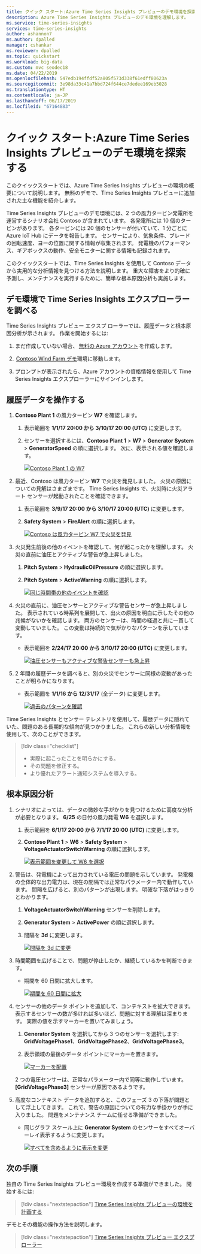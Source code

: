 ```yaml
---
title: クイック スタート:Azure Time Series Insights プレビューのデモ環境を探索する | Microsoft Docs
description: Azure Time Series Insights プレビューのデモ環境を理解します。
ms.service: time-series-insights
services: time-series-insights
author: ashannon7
ms.author: dpalled
manager: cshankar
ms.reviewer: dpalled
ms.topic: quickstart
ms.workload: big-data
ms.custom: mvc seodec18
ms.date: 04/22/2019
ms.openlocfilehash: 547edb194ffdf52a805f573d338f61edff80623a
ms.sourcegitcommit: 3e98da33c41a7bbd724f644ce7dedee169eb5028
ms.translationtype: HT
ms.contentlocale: ja-JP
ms.lasthandoff: 06/17/2019
ms.locfileid: "67164883"
---
```

# <a name="quickstart-explore-the-azure-time-series-insights-preview-demo-environment"></a>クイック スタート:Azure Time Series Insights プレビューのデモ環境を探索する

このクイックスタートでは、Azure Time Series Insights プレビューの環境の概要について説明します。 無料のデモで、Time Series Insights プレビューに追加された主な機能を紹介します。

Time Series Insights プレビューのデモ環境には、2 つの風力タービン発電所を運営するシナリオ会社 Contoso が含まれています。 各発電所には 10 個のタービンがあります。 各タービンには 20 個のセンサーが付いていて、1 分ごとに Azure IoT Hub にデータを報告します。 センサーにより、気象条件、ブレードの回転速度、ヨーの位置に関する情報が収集されます。 発電機のパフォーマンス、ギアボックスの動作、安全モニターに関する情報も記録されます。

このクイックスタートでは、Time Series Insights を使用して Contoso データから実用的な分析情報を見つける方法を説明します。 重大な障害をより的確に予測し、メンテナンスを実行するために、簡単な根本原因分析も実施します。

## <a name="explore-the-time-series-insights-explorer-in-a-demo-environment"></a>デモ環境で Time Series Insights エクスプローラーを調べる

Time Series Insights プレビュー エクスプ ローラーでは、履歴データと根本原因分析が示されます。 作業を開始するには:

1. まだ作成していない場合、 [無料の Azure アカウント](https://azure.microsoft.com/free/?ref=microsoft.com&utm_source=microsoft.com&utm_medium=docs&utm_campaign=visualstudio) を作成します。

1.  [Contoso Wind Farm デモ](https://insights.timeseries.azure.com/preview/samples)環境に移動します。  

1. プロンプトが表示されたら、Azure アカウントの資格情報を使用して Time Series Insights エクスプローラーにサインインします。

## <a name="work-with-historical-data"></a>履歴データを操作する

1. **Contoso Plant 1** の風力タービン **W7** を確認します。  

   1. 表示範囲を **1/1/17 20:00 から 3/10/17 20:00 (UTC)** に変更します。
   1. センサーを選択するには、**Contoso Plant 1** > **W7** > **Generator System** > **GeneratorSpeed** の順に選択します。 次に、表示される値を確認します。

      [![Contoso Plant 1 の W7](media/v2-update-quickstart/quickstart-one.png)](media/v2-update-quickstart/quickstart-one.png#lightbox)

1. 最近、Contoso は風力タービン **W7** で火災を発見しました。 火災の原因についての見解はさまざまです。 Time Series Insights で、火災時に火災アラート センサーが起動されたことを確認できます。

   1. 表示範囲を **3/9/17 20:00 から 3/10/17 20:00 (UTC)** に変更します。
   1. **Safety System** > **FireAlert** の順に選択します。

      [![Contoso は風力タービン W7 で火災を発見](media/v2-update-quickstart/quickstart-two.png)](media/v2-update-quickstart/quickstart-two.png#lightbox)

1. 火災発生前後の他のイベントを確認して、何が起こったかを理解します。 火災の直前に油圧とアクティブな警告が急上昇しました。

   1. **Pitch System** > **HydraulicOilPressure** の順に選択します。
   1. **Pitch System** > **ActiveWarning** の順に選択します。

      [![同じ時間帯の他のイベントを確認](media/v2-update-quickstart/quickstart-three.png)](media/v2-update-quickstart/quickstart-three.png#lightbox)

1. 火災の直前に、油圧センサーとアクティブな警告センサーが急上昇しました。 表示されている時系列を展開して、出火の原因を明白に示したその他の兆候がないかを確認します。 両方のセンサーは、時間の経過と共に一貫して変動していました。 この変動は持続的で気がかりなパターンを示しています。

    * 表示範囲を **2/24/17 20:00 から 3/10/17 20:00 (UTC)** に変更します。

      [![油圧センサーもアクティブな警告センサーも急上昇](media/v2-update-quickstart/quickstart-four.png)](media/v2-update-quickstart/quickstart-four.png#lightbox)

1. 2 年間の履歴データを調べると、別の火災でセンサーに同様の変動があったことが明らかになります。

    * 表示範囲を **1/1/16 から 12/31/17** (全データ) に変更します。

      [![過去のパターンを確認](media/v2-update-quickstart/quickstart-five.png)](media/v2-update-quickstart/quickstart-five.png#lightbox)

Time Series Insights とセンサー テレメトリを使用して、履歴データに隠れていた、問題のある長期的な傾向が見つかりました。 これらの新しい分析情報を使用して、次のことができます。

> [!div class="checklist"]
> * 実際に起こったことを明らかにする。
> * その問題を修正する。
> * より優れたアラート通知システムを導入する。

## <a name="root-cause-analysis"></a>根本原因分析

1. シナリオによっては、データの微妙な手がかりを見つけるために高度な分析が必要となります。 **6/25** の日付の風力発電 **W6** を選択します。

    1. 表示範囲を **6/1/17 20:00 から 7/1/17 20:00 (UTC)** に変更します。
    1. **Contoso Plant 1** > **W6** > **Safety System** > **VoltageActuatorSwitchWarning** の順に選択します。

       [![表示範囲を変更して W6 を選択](media/v2-update-quickstart/quickstart-six.png)](media/v2-update-quickstart/quickstart-six.png#lightbox)

1. 警告は、発電機によって出力されている電圧の問題を示しています。 発電機の全体的な出力電力は、現在の間隔では正常なパラメーター内で動作しています。 間隔を広げると、別のパターンが出現します。 明確な下落がはっきりとわかります。

    1. **VoltageActuatorSwitchWarning** センサーを削除します。
    1. **Generator System** > **ActivePower** の順に選択します。
    1. 間隔を **3d** に変更します。

       [![間隔を 3d に変更](media/v2-update-quickstart/quickstart-seven.png)](media/v2-update-quickstart/quickstart-seven.png#lightbox)

1. 時間範囲を広げることで、問題が停止したか、継続しているかを判断できます。

    * 期間を 60 日間に拡大します。

      [![期間を 60 日間に拡大](media/v2-update-quickstart/quickstart-eight.png)](media/v2-update-quickstart/quickstart-eight.png#lightbox)

1. センサーの他のデータ ポイントを追加して、コンテキストを拡大できます。 表示するセンサーの数が多ければ多いほど、問題に対する理解は深まります。 実際の値を示すマーカーを置いてみましょう。 

    1. **Generator System** を選択してから 3 つのセンサーを選択します: **GridVoltagePhase1**、**GridVoltagePhase2**、**GridVoltagePhase3**。
    1. 表示領域の最後のデータ ポイントにマーカーを置きます。

       [![マーカーを配置](media/v2-update-quickstart/quickstart-nine.png)](media/v2-update-quickstart/quickstart-nine.png#lightbox)

    2 つの電圧センサーは、正常なパラメーター内で同等に動作しています。 **[GridVoltagePhase3]** センサーが原因であるようです。

1. 高度なコンテキスト データを追加すると、このフェーズ 3 の下落が問題として浮上してきます。 これで、警告の原因についての有力な手掛かりが手に入りました。 問題をメンテナンス チームに任せる準備ができました。  

    * 同じグラフ スケール上に **Generator System** のセンサーをすべてオーバーレイ表示するように変更します。

      [![すべてを含めるように表示を変更](media/v2-update-quickstart/quickstart-ten.png)](media/v2-update-quickstart/quickstart-ten.png#lightbox)

## <a name="next-steps"></a>次の手順

独自の Time Series Insights プレビュー環境を作成する準備ができました。 開始するには:

> [!div class="nextstepaction"]
> [Time Series Insights プレビューの環境を計画する](time-series-insights-update-plan.md)

デモとその機能の操作方法を説明します。

> [!div class="nextstepaction"]
> [Time Series Insights プレビュー エクスプローラー](time-series-insights-update-explorer.md)
